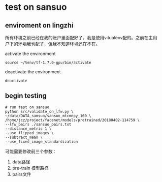 # test on sansuo

## enviroment on lingzhi

所有环境之前已经在我的账户里面配好了，我是使用vitualenv配的。之前在主用户下的环境我也配了，但我不知道环境还在不在。

activate the environment

```
source ~/Venv/tf-1.7.0-gpu/bin/activate
```

deactivate the environment

```
deactivate
```


## begin testing
```
# run test on sansuo
python src/validate_on_lfw.py \
~/data/DATA_sansuo/sansuo_mtcnnpy_160 \
/home/jcz/project/facenet/models/pretrained/20180402-114759 \
--lfw_pairs ./sansuo_pairs.txt
--distance_metric 1 \
--use_flipped_images \
--subtract_mean \
--use_fixed_image_standardization
```

可能需要修改前三个参数：
1. data路径
2. pre-train 模型路径
3. pairs文件
